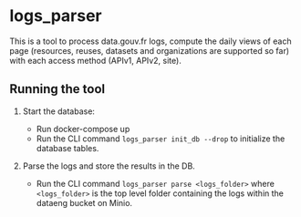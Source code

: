 # logs_parser

This is a tool to process data.gouv.fr logs, compute the daily views of each page (resources, reuses, datasets and organizations are supported so far) with each access method (APIv1, APIv2, site).


## Running the tool

1. Start the database:
    - Run docker-compose up
    - Run the CLI command `logs_parser init_db --drop` to initialize the database tables.

2. Parse the logs and store the results in the DB.
    - Run the CLI command `logs_parser parse <logs_folder>` where `<logs_folder>` is the top level folder containing the logs within the dataeng bucket on Minio.